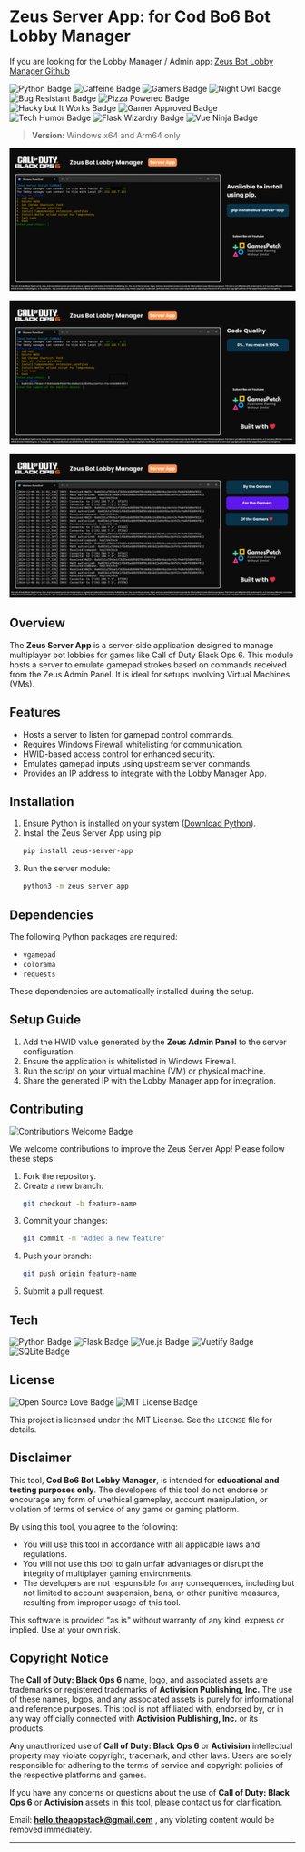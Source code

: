 # Zeus Server App: for Cod Bo6 Bot Lobby Manager

If you are looking for the Lobby Manager / Admin app: [Zeus Bot Lobby Manager Github](https://github.com/satyajiit/CodBo6_Bot_Manager_Zeus)

![Python Badge](https://img.shields.io/badge/Made_with-Python-3776AB?style=flat-square&logo=python&logoColor=white)
![Caffeine Badge](https://img.shields.io/badge/Generated_with-Caffeine-FFDD00?style=flat-square&logo=coffeescript&logoColor=black)
![Gamers Badge](https://img.shields.io/badge/Built_by-Gamers-00FF00?style=flat-square&logo=xbox&logoColor=white)
![Night Owl Badge](https://img.shields.io/badge/Coded_at-3AM-blue?style=flat-square&logo=moon&logoColor=white)
![Bug Resistant Badge](https://img.shields.io/badge/99.9%25-Bug_Proof-orange?style=flat-square&logo=python&logoColor=black)
![Pizza Powered Badge](https://img.shields.io/badge/Powered_by-Pizza-red?style=flat-square&logo=pizza&logoColor=white)
![Hacky but It Works Badge](https://img.shields.io/badge/Hacky_but-it_works-yellow?style=flat-square&logo=python&logoColor=black)
![Gamer Approved Badge](https://img.shields.io/badge/Approved_by-Gamers-00FF00?style=flat-square&logo=steam&logoColor=white)
![Tech Humor Badge](https://img.shields.io/badge/Best_Stack-Ever-green?style=flat-square&logo=vue.js&logoColor=white)
![Flask Wizardry Badge](https://img.shields.io/badge/Wizardry-Flask-black?style=flat-square&logo=flask&logoColor=white)
![Vue Ninja Badge](https://img.shields.io/badge/Vue3-Ninja-green?style=flat-square&logo=vue.js&logoColor=white)

> **Version:** Windows x64 and Arm64 only

![Zeus Server App Screenshot](./screenshots/1.png)

![Zeus Server App Screenshot](./screenshots/2.png)

![Zeus Server App Screenshot](./screenshots/3.png)


## Overview

The **Zeus Server App** is a server-side application designed to manage multiplayer bot lobbies for games like Call of Duty Black Ops 6. This module hosts a server to emulate gamepad strokes based on commands received from the Zeus Admin Panel. It is ideal for setups involving Virtual Machines (VMs).

## Features

- Hosts a server to listen for gamepad control commands.
- Requires Windows Firewall whitelisting for communication.
- HWID-based access control for enhanced security.
- Emulates gamepad inputs using upstream server commands.
- Provides an IP address to integrate with the Lobby Manager App.

## Installation

1. Ensure Python is installed on your system ([Download Python](https://www.python.org/downloads/)).
2. Install the Zeus Server App using pip:
   ```bash
   pip install zeus-server-app
   ```
3. Run the server module:
   ```bash
   python3 -m zeus_server_app
   ```

## Dependencies

The following Python packages are required:
- `vgamepad`
- `colorama`
- `requests`

These dependencies are automatically installed during the setup.

## Setup Guide

1. Add the HWID value generated by the **Zeus Admin Panel** to the server configuration.
2. Ensure the application is whitelisted in Windows Firewall.
3. Run the script on your virtual machine (VM) or physical machine.
4. Share the generated IP with the Lobby Manager app for integration.

## Contributing
![Contributions Welcome Badge](https://img.shields.io/badge/Contributions-Welcome-brightgreen?style=flat-square&logo=github)

We welcome contributions to improve the Zeus Server App! Please follow these steps:

1. Fork the repository.
2. Create a new branch:
   ```bash
   git checkout -b feature-name
   ```
3. Commit your changes:
   ```bash
   git commit -m "Added a new feature"
   ```
4. Push your branch:
   ```bash
   git push origin feature-name
   ```
5. Submit a pull request.

## Tech
![Python Badge](https://img.shields.io/badge/Made_with-Python-3776AB?style=flat-square&logo=python&logoColor=white)
![Flask Badge](https://img.shields.io/badge/Backend-Flask-black?style=flat-square&logo=flask&logoColor=white)
![Vue.js Badge](https://img.shields.io/badge/Frontend-Vue3-4FC08D?style=flat-square&logo=vue.js&logoColor=white)
![Vuetify Badge](https://img.shields.io/badge/UI-Vuetify-1867C0?style=flat-square&logo=vuetify&logoColor=white)
![SQLite Badge](https://img.shields.io/badge/Database-SQL-336791?style=flat-square&logo=postgresql&logoColor=white)

## License
![Open Source Love Badge](https://img.shields.io/badge/Open_Source-💚-blue?style=flat-square&logo=opensourceinitiative&logoColor=white)
![MIT License Badge](https://img.shields.io/badge/License-MIT-blue?style=flat-square&logo=open-source-initiative&logoColor=white)

This project is licensed under the MIT License. See the `LICENSE` file for details.

## Disclaimer

This tool, **Cod Bo6 Bot Lobby Manager**, is intended for **educational and testing purposes only**. The developers of this tool do not endorse or encourage any form of unethical gameplay, account manipulation, or violation of terms of service of any game or gaming platform. 

By using this tool, you agree to the following:
- You will use this tool in accordance with all applicable laws and regulations.
- You will not use this tool to gain unfair advantages or disrupt the integrity of multiplayer gaming environments.
- The developers are not responsible for any consequences, including but not limited to account suspension, bans, or other punitive measures, resulting from improper usage of this tool.

This software is provided "as is" without warranty of any kind, express or implied. Use at your own risk.

## Copyright Notice

The **Call of Duty: Black Ops 6** name, logo, and associated assets are trademarks or registered trademarks of **Activision Publishing, Inc.** The use of these names, logos, and any associated assets is purely for informational and reference purposes. This tool is not affiliated with, endorsed by, or in any way officially connected with **Activision Publishing, Inc.** or its products.

Any unauthorized use of **Call of Duty: Black Ops 6** or **Activision** intellectual property may violate copyright, trademark, and other laws. Users are solely responsible for adhering to the terms of service and copyright policies of the respective platforms and games. 

If you have any concerns or questions about the use of **Call of Duty: Black Ops 6** or **Activision** assets in this tool, please contact us for clarification.

Email: **hello.theappstack@gmail.com** , any violating content would be removed immediately.

---